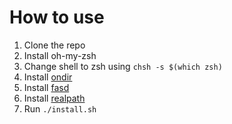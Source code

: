 # How to use

1. Clone the repo
2. Install oh-my-zsh
3. Change shell to zsh using ```chsh -s $(which zsh)```
4. Install [ondir](http://swapoff.org/ondir.html)
5. Install [fasd](https://github.com/clvv/fasd#readme)
6. Install [realpath](https://github.com/iveney/realpath-osx)
7. Run `./install.sh`
